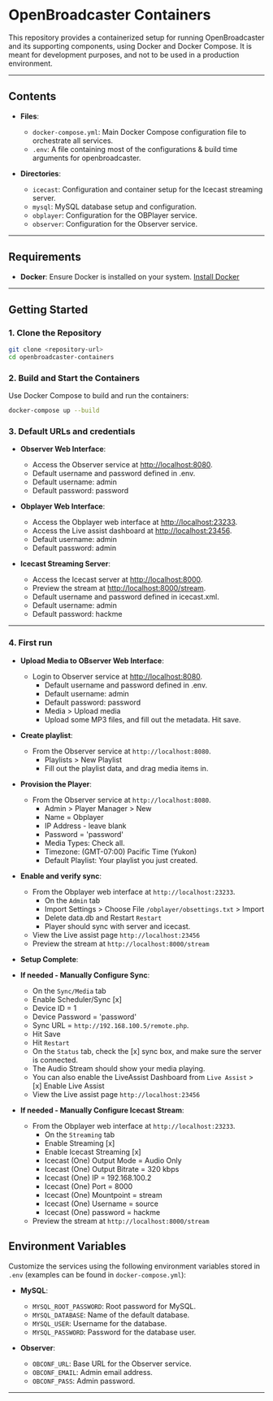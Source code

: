 # OpenBroadcaster Containers

This repository provides a containerized setup for running OpenBroadcaster and its supporting components, using Docker and Docker Compose. It is meant for development purposes, and not to be used in a production environment.

---

## **Contents**

- **Files**:
  - `docker-compose.yml`: Main Docker Compose configuration file to orchestrate all services.
  - `.env`: A file containing most of the configurations & build time arguments for openbroadcaster.

- **Directories**:
  - `icecast`: Configuration and container setup for the Icecast streaming server.
  - `mysql`: MySQL database setup and configuration.
  - `obplayer`: Configuration for the OBPlayer service.
  - `observer`: Configuration for the Observer service.

---

## **Requirements**

- **Docker**: Ensure Docker is installed on your system. [Install Docker](https://docs.docker.com/get-docker/)

---

## **Getting Started**

### 1. Clone the Repository

```bash
git clone <repository-url>
cd openbroadcaster-containers
```

### 2. Build and Start the Containers

Use Docker Compose to build and run the containers:

```bash
docker-compose up --build
```

### 3. Default URLs and credentials

- **Observer Web Interface**:
   - Access the Observer service at [http://localhost:8080](http://localhost:8080).
   - Default username and password defined in .env.
   - Default username: admin
   - Default password: password
  
- **Obplayer Web Interface**:
   - Access the Obplayer web interface at [http://localhost:23233](http://localhost:23233).
   - Access the Live assist dashboard at [http://localhost:23456](http://localhost:23456).
   - Default username: admin
   - Default password: admin

- **Icecast Streaming Server**:
   - Access the Icecast server at [http://localhost:8000](http://localhost:8000).
   - Preview the stream at [http://localhost:8000/stream](http://localhost:8000/stream).
   - Default username and password defined in icecast.xml.
   - Default username: admin
   - Default password: hackme
  
---

### 4. First run

- **Upload Media to OBserver Web Interface**:
  - Login to Observer service at [http://localhost:8080](http://localhost:8080).
    - Default username and password defined in .env.
    - Default username: admin
    - Default password: password
    - Media > Upload media
    - Upload some MP3 files, and fill out the metadata.  Hit save.
  
- **Create playlist**:
  - From the Observer service at `http://localhost:8080`.
     - Playlists > New Playlist
    - Fill out the playlist data, and drag media items in.

- **Provision the Player**:
  - From the Observer service at `http://localhost:8080`.
    - Admin > Player Manager > New
    - Name = Obplayer
    - IP Address - leave blank
    - Password = 'password'
    - Media Types: Check all.
    - Timezone: (GMT-07:00) Pacific Time (Yukon)
    - Default Playlist: Your playlist you just created.
  
- **Enable and verify sync**:
  - From the Obplayer web interface at `http://localhost:23233`.
    - On the `Admin` tab
    - Import Settings > Choose File `/obplayer/obsettings.txt` > Import
    - Delete data.db and Restart `Restart`
    - Player should sync with server and icecast.
  - View the Live assist page `http://localhost:23456`
  - Preview the stream at `http://localhost:8000/stream`
- **Setup Complete**:

- **If needed - Manually Configure Sync**:
    - On the `Sync/Media` tab
    - Enable Scheduler/Sync [x]
    - Device ID = 1
    - Device Password = 'password'
    - Sync URL = `http://192.168.100.5/remote.php`.
    - Hit Save
    - Hit `Restart`
    - On the `Status` tab, check the [x] sync box, and make sure the server is connected.
    - The Audio Stream should show your media playing.
    - You can also enable the LiveAssist Dashboard from `Live Assist` > [x] Enable Live Assist
    - View the Live assist page `http://localhost:23456`

- **If needed - Manually Configure Icecast Stream**:
  - From the Obplayer web interface at `http://localhost:23233`.
    - On the `Streaming` tab
    - Enable Streaming [x]
    - Enable Icecast Streaming [x]
    - Icecast (One) Output Mode = Audio Only
    - Icecast (One) Output Bitrate = 320 kbps
    - Icecast (One) IP = 192.168.100.2
    - Icecast (One) Port = 8000
    - Icecast (One) Mountpoint = stream
    - Icecast (One) Username = source
    - Icecast (One) password = hackme
  - Preview the stream at `http://localhost:8000/stream`
  

## **Environment Variables**

Customize the services using the following environment variables stored in `.env` (examples can be found in `docker-compose.yml`):

- **MySQL**:
  - `MYSQL_ROOT_PASSWORD`: Root password for MySQL.
  - `MYSQL_DATABASE`: Name of the default database.
  - `MYSQL_USER`: Username for the database.
  - `MYSQL_PASSWORD`: Password for the database user.

- **Observer**:
  - `OBCONF_URL`: Base URL for the Observer service.
  - `OBCONF_EMAIL`: Admin email address.
  - `OBCONF_PASS`: Admin password.

---